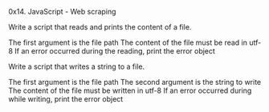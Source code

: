 0x14. JavaScript - Web scraping

Write a script that reads and prints the content of a file.

The first argument is the file path
The content of the file must be read in utf-8
If an error occurred during the reading, print the error object

Write a script that writes a string to a file.

The first argument is the file path
The second argument is the string to write
The content of the file must be written in utf-8
If an error occurred during while writing, print the error object
